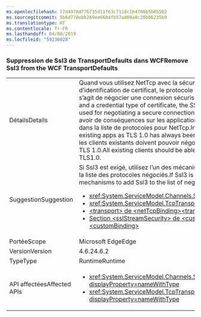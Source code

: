 ```yaml
---
ms.openlocfilehash: 77d4978df76735d11f63c7118c1b4708b5b85502
ms.sourcegitcommit: 5b6d778ebb269ee6684fb57ad69a8c28b06235b9
ms.translationtype: HT
ms.contentlocale: fr-FR
ms.lasthandoff: 04/08/2019
ms.locfileid: "59236028"
---
```

### <a name="remove-ssl3-from-the-wcf-transportdefaults"></a><span data-ttu-id="edd0b-101">Suppression de Ssl3 de TransportDefaults dans WCF</span><span class="sxs-lookup"><span data-stu-id="edd0b-101">Remove Ssl3 from the WCF TransportDefaults</span></span>

|   |   |
|---|---|
|<span data-ttu-id="edd0b-102">Détails</span><span class="sxs-lookup"><span data-stu-id="edd0b-102">Details</span></span>|<span data-ttu-id="edd0b-103">Quand vous utilisez NetTcp avec la sécurité du transport et un type d’informations d’identification de certificat, le protocole SSL 3 n’est plus celui utilisé par défaut quand il s’agit de négocier une connexion sécurisée.</span><span class="sxs-lookup"><span data-stu-id="edd0b-103">When using NetTcp with transport security and a credential type of certificate, the SSL 3 protocol is no longer a default protocol used for negotiating a secure connection.</span></span> <span data-ttu-id="edd0b-104">Dans la majorité des cas, cela ne devrait pas avoir de conséquences sur les applications existantes, car TLS 1.0 a toujours figuré dans la liste de protocoles pour NetTcp.</span><span class="sxs-lookup"><span data-stu-id="edd0b-104">In most cases there should be no impact to existing apps as TLS 1.0 has always been included in the protocol list for NetTcp.</span></span> <span data-ttu-id="edd0b-105">Tous les clients existants doivent pouvoir négocier une connexion en utilisant au moins TLS 1.0.</span><span class="sxs-lookup"><span data-stu-id="edd0b-105">All existing clients should be able to negotiate a connection using at least TLS1.0.</span></span>|
|<span data-ttu-id="edd0b-106">Suggestion</span><span class="sxs-lookup"><span data-stu-id="edd0b-106">Suggestion</span></span>|<span data-ttu-id="edd0b-107">Si Ssl3 est exigé, utilisez l’un des mécanismes de configuration suivants pour l’ajouter à la liste des protocoles négociés.</span><span class="sxs-lookup"><span data-stu-id="edd0b-107">If Ssl3 is required, use one of the following configuration mechanisms to add Ssl3 to the list of negotiated protocols.</span></span><ul><li><xref:System.ServiceModel.Channels.SslStreamSecurityBindingElement.SslProtocols></li><li><xref:System.ServiceModel.TcpTransportSecurity.SslProtocols></li><li>[<span data-ttu-id="edd0b-108">\<transport> de \<netTcpBinding></span><span class="sxs-lookup"><span data-stu-id="edd0b-108">\<transport> of \<netTcpBinding></span></span>](~/docs/framework/configure-apps/file-schema/wcf/transport-of-nettcpbinding.md)</li><li>[<span data-ttu-id="edd0b-109">Section &lt;sslStreamSecurity&gt; de &lt;customBinding&gt;</span><span class="sxs-lookup"><span data-stu-id="edd0b-109">&lt;sslStreamSecurity&gt; section of &lt;customBinding&gt;</span></span>](~/docs/framework/configure-apps/file-schema/wcf/sslstreamsecurity.md)</li></ul>|
|<span data-ttu-id="edd0b-110">Portée</span><span class="sxs-lookup"><span data-stu-id="edd0b-110">Scope</span></span>|<span data-ttu-id="edd0b-111">Microsoft Edge</span><span class="sxs-lookup"><span data-stu-id="edd0b-111">Edge</span></span>|
|<span data-ttu-id="edd0b-112">Version</span><span class="sxs-lookup"><span data-stu-id="edd0b-112">Version</span></span>|<span data-ttu-id="edd0b-113">4.6.2</span><span class="sxs-lookup"><span data-stu-id="edd0b-113">4.6.2</span></span>|
|<span data-ttu-id="edd0b-114">Type</span><span class="sxs-lookup"><span data-stu-id="edd0b-114">Type</span></span>|<span data-ttu-id="edd0b-115">Runtime</span><span class="sxs-lookup"><span data-stu-id="edd0b-115">Runtime</span></span>|
|<span data-ttu-id="edd0b-116">API affectées</span><span class="sxs-lookup"><span data-stu-id="edd0b-116">Affected APIs</span></span>|<ul><li><xref:System.ServiceModel.Channels.SslStreamSecurityBindingElement.SslProtocols?displayProperty=nameWithType></li><li><xref:System.ServiceModel.TcpTransportSecurity.SslProtocols?displayProperty=nameWithType></li></ul>|
